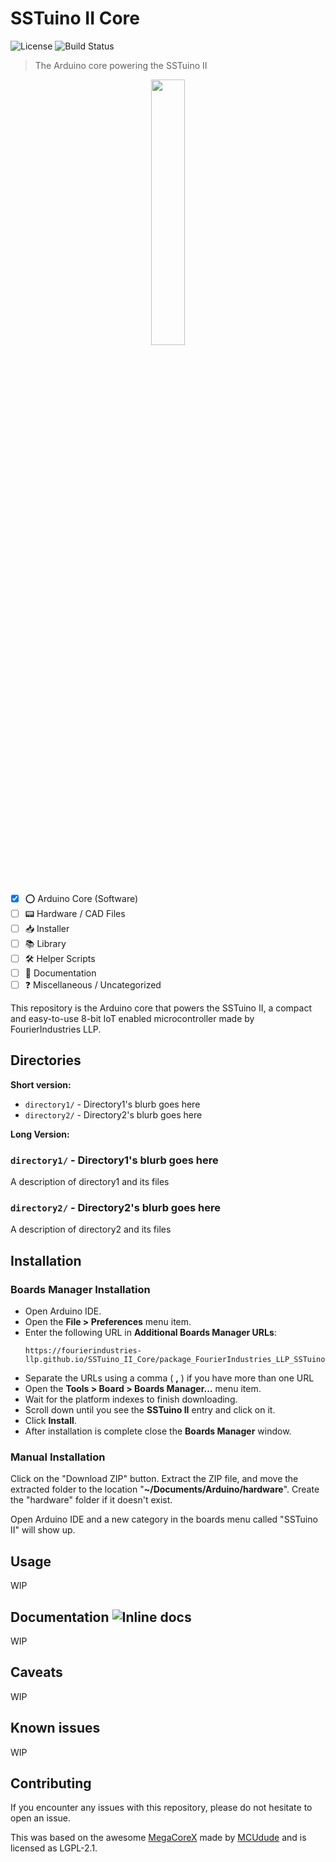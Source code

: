 # SSTuino II Core

![License](https://img.shields.io/github/license/FourierIndustries-LLP/SSTuino_II_Core) ![Build Status](https://travis-ci.org/dwyl/esta.svg?branch=master)

> The Arduino core powering the SSTuino II

<p align="center">
<img src="https://avatars.githubusercontent.com/u/82296175" width="33%" \>
</p>

- [x] ⭕️ Arduino Core (Software)
- [ ] 📟 Hardware / CAD Files
- [ ] 📥 Installer
- [ ] 📚 Library
- [ ] 🛠 Helper Scripts
- [ ] 📖 Documentation
- [ ] ❓ Miscellaneous / Uncategorized

This repository is the Arduino core that powers the SSTuino II, a compact and easy-to-use 8-bit IoT enabled microcontroller made by FourierIndustries LLP.

## Directories

**Short version:**

* `directory1/` - Directory1's blurb goes here
* `directory2/` - Directory2's blurb goes here

**Long Version:**

### `directory1/` - Directory1's blurb goes here

A description of directory1 and its files

### `directory2/` - Directory2's blurb goes here

A description of directory2 and its files

## Installation

### Boards Manager Installation

* Open Arduino IDE.
* Open the **File > Preferences** menu item.
* Enter the following URL in **Additional Boards Manager URLs**:
    ```
    https://fourierindustries-llp.github.io/SSTuino_II_Core/package_FourierIndustries_LLP_SSTuino_II_Core_index.json
    ```
* Separate the URLs using a comma ( **,** ) if you have more than one URL
* Open the **Tools > Board > Boards Manager...** menu item.
* Wait for the platform indexes to finish downloading.
* Scroll down until you see the **SSTuino II** entry and click on it.
* Click **Install**.
* After installation is complete close the **Boards Manager** window.

### Manual Installation

Click on the "Download ZIP" button. Extract the ZIP file, and move the extracted folder to the location "**~/Documents/Arduino/hardware**". Create the "hardware" folder if it doesn't exist.

Open Arduino IDE and a new category in the boards menu called "SSTuino II" will show up.

## Usage

WIP

## Documentation ![Inline docs](http://inch-ci.org/github/dwyl/hapi-auth-jwt2.svg?branch=master)

WIP

## Caveats

WIP

## Known issues

WIP

## Contributing

If you encounter any issues with this repository, please do not hesitate to open an issue. 

This was based on the awesome [MegaCoreX](https://github.com/MCUdude/MegaCoreX) made by [MCUdude](https://github.com/MCUdude) and is licensed as LGPL-2.1. 
